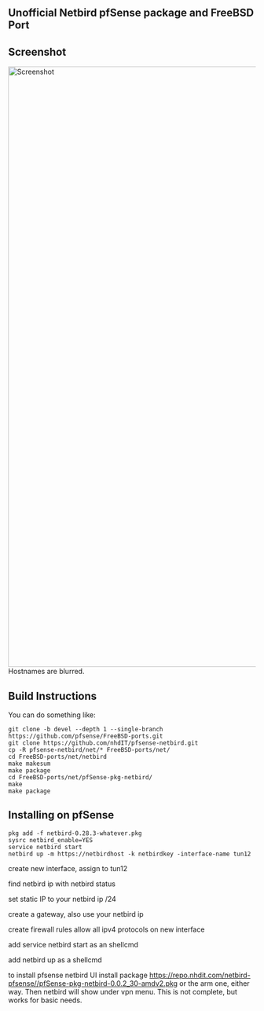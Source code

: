 ## Unofficial Netbird pfSense package and FreeBSD Port

## Screenshot
<img width="1223" alt="Screenshot" src="https://github.com/user-attachments/assets/bc591de9-5f99-4b72-9f26-81479bdeb045">
Hostnames are blurred.

## Build Instructions
You can do something like:
```
git clone -b devel --depth 1 --single-branch https://github.com/pfsense/FreeBSD-ports.git
git clone https://github.com/nhdIT/pfsense-netbird.git
cp -R pfsense-netbird/net/* FreeBSD-ports/net/
cd FreeBSD-ports/net/netbird
make makesum
make package
cd FreeBSD-ports/net/pfSense-pkg-netbird/
make
make package
```

## Installing on pfSense

```
pkg add -f netbird-0.28.3-whatever.pkg
sysrc netbird_enable=YES
service netbird start
netbird up -m https://netbirdhost -k netbirdkey -interface-name tun12
```

create new interface, assign to tun12

find netbird ip with netbird status

set static IP to your netbird ip /24

create a gateway, also use your netbird ip

create firewall rules allow all ipv4 protocols on new interface

add service netbird start as an shellcmd

add netbird up as a shellcmd

to install pfsense netbird UI install package https://repo.nhdit.com/netbird-pfsense//pfSense-pkg-netbird-0.0.2_30-amdv2.pkg or the arm one, either way. Then netbird will show under vpn menu. This is not complete, but works for basic needs.
